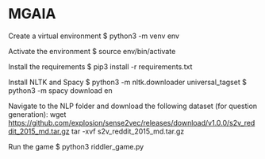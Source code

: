 # MGAIA
Create a virtual environment
$ python3 -m venv env

Activate the environment
$ source env/bin/activate

Install the requirements
$ pip3 install -r requirements.txt

Install NLTK and Spacy
$ python3 -m nltk.downloader universal_tagset
$ python3 -m spacy download en

Navigate to the NLP folder and download the following dataset (for question generation):
wget https://github.com/explosion/sense2vec/releases/download/v1.0.0/s2v_reddit_2015_md.tar.gz
tar -xvf  s2v_reddit_2015_md.tar.gz

Run the game
$ python3 riddler_game.py
